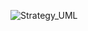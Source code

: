![Strategy_UML](http://www.plantuml.com/plantuml/proxy?cache=no&src=https://raw.githubusercontent.com/anyangml/design_patterns/acec550ae33e187e3aca31d122760dd528b0164a/Strategy/uml.txt)

